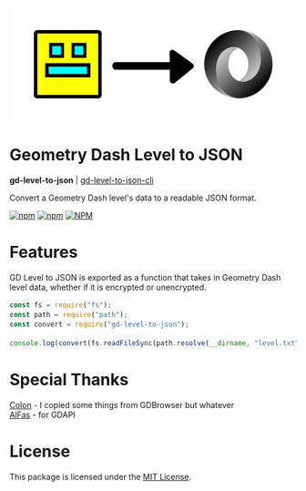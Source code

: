 <p align="center"><img src="logo.png" alt="Geometry Dash Level to JSON Logo"></p>

# Geometry Dash Level to JSON
**gd-level-to-json** | [gd-level-to-json-cli](https://github.com/bwbjustin/gd-level-to-json-cli)

Convert a Geometry Dash level's data to a readable JSON format.

[![npm](https://img.shields.io/npm/v/gd-level-to-json)](https://npm.im/gd-level-to-json)
[![npm](https://img.shields.io/npm/dt/gd-level-to-json)](https://npm.im/gd-level-to-json)
[![NPM](https://img.shields.io/npm/l/gd-level-to-json)](https://npm.im/gd-level-to-json)

# Features
GD Level to JSON is exported as a function that takes in Geometry Dash level data, whether if it is encrypted or unencrypted.

```js
const fs = require("fs");
const path = require("path");
const convert = require("gd-level-to-json");

console.log(convert(fs.readFileSync(path.resolve(__dirname, "level.txt")).toString())); // { properties: { ... }, objects: [ ... ] }
```

# Special Thanks
[Colon](https://github.com/GDColon) - I copied some things from GDBrowser but whatever\
[AlFas](https://github.com/AlFasGD) - for GDAPI

# License
This package is licensed under the [MIT License](./LICENSE).